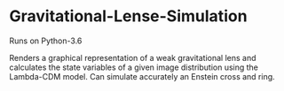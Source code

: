 # Gravitational-Lense-Simulation
Runs on Python-3.6

Renders a graphical representation of a weak gravitational lens and calculates the state variables of a given image distribution
using the Lambda-CDM model. Can simulate accurately an Enstein cross and ring.


